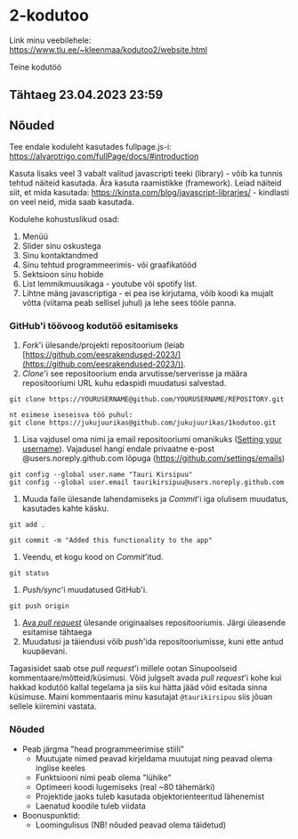 # 2-kodutoo

Link minu veebilehele: https://www.tlu.ee/~kleenmaa/kodutoo2/website.html

Teine kodutöö

## Tähtaeg 23.04.2023 23:59

## Nõuded

Tee endale koduleht kasutades fullpage.js-i: https://alvarotrigo.com/fullPage/docs/#introduction

Kasuta lisaks veel 3 vabalt valitud javascripti teeki (library) - võib ka tunnis tehtud näiteid kasutada. Ära kasuta raamistikke (framework).
Leiad näiteid siit, et mida kasutada: https://kinsta.com/blog/javascript-libraries/ - kindlasti on veel neid, mida saab kasutada. 

Kodulehe kohustuslikud osad: 
1. Menüü
2. Slider sinu oskustega
3. Sinu kontaktandmed
4. Sinu tehtud programmeerimis- või graafikatööd
5. Sektsioon sinu hobide 
6. List lemmikmuusikaga - youtube või spotify list.
7. Lihtne mäng javascriptiga - ei pea ise kirjutama, võib koodi ka mujalt võtta (viitama peab sellisel juhul) ja lehe sees tööle panna. 


### GitHub'i töövoog kodutöö esitamiseks

1. *Fork*'i ülesande/projekti repositoorium (leiab [https://github.com/eesrakendused-2023/](https://github.com/eesrakendused-2023/)).
1. *Clone*'i see repositoorium enda arvutisse/serverisse ja määra repositooriumi URL kuhu edaspidi muudatusi salvestad.
  ```
  git clone https://YOURUSERNAME@github.com/YOURUSERNAME/REPOSITORY.git

  nt esimese iseseisva töö puhul:
  git clone https://jukujuurikas@github.com/jukujuurikas/1kodutoo.git
  ```
1. Lisa vajdusel oma nimi ja email repositooriumi omanikuks ([Setting your username](https://help.github.com/articles/setting-your-username-in-git/)). Vajadusel hangi endale privaatne e-post @users.noreply.github.com lõpuga (https://github.com/settings/emails)
  ```
  git config --global user.name "Tauri Kirsipuu"
  git config --global user.email taurikirsipuu@users.noreply.github.com
  ```
1. Muuda faile ülesande lahendamiseks ja *Commit*'i iga olulisem muudatus, kasutades kahte käsku.
  ```
  git add .
  ```
  ```
  git commit -m "Added this functionality to the app"
  ```
1. Veendu, et kogu kood on *Commit*'itud.
  ```
  git status
  ```
1. *Push/sync*'i muudatused GitHub'i.
  ```
  git push origin
  ```
1. [Ava *pull request*](https://help.github.com/articles/creating-a-pull-request) ülesande originaalses repositooriumis. Järgi üleasende esitamise tähtaega
1. Muudatusi ja täiendusi võib *push*'ida repositooriumisse, kuni ette antud kuupäevani.

Tagasisidet saab otse *pull request*'i millele ootan Sinupoolseid kommentaare/mõtteid/küsimusi. Võid julgselt avada *pull request*'i kohe kui hakkad kodutöö kallal tegelama ja siis kui hätta jääd võid esitada sinna küsimuse. Maini kommentaaris minu kasutajat `@taurikirsipuu` siis jõuan sellele kiiremini vastata.

### Nõuded

* Peab järgma "head programmeerimise stiili"
    * Muutujate nimed peavad kirjeldama muutujat ning peavad olema inglise keeles
    * Funktsiooni nimi peab olema "lühike"
    * Optimeeri koodi lugemiseks (real ~80 tähemärki)
    * Projektide jaoks tuleb kasutada objektorienteeritud lähenemist
    * Laenatud koodile tuleb viidata
* Boonuspunktid:
    * Loomingulisus (NB! nõuded peavad olema täidetud)




